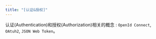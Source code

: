 ```yaml
---
title: "[认证&授权]"
---
```


认证(Authentication)和授权(Authorization)相关的概念 : `OpenId Connect`, `OAtuh2`, `JSON Web Token`。 